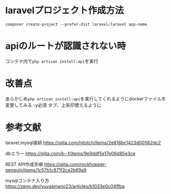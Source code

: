 # laravelプロジェクト作成方法
`composer create-project --prefer-dist laravel/laravel app-name`

# apiのルートが認識されない時
コンテナ内で`php artisan install:api`を実行

# 改善点
あらかじめ`php artisan install:api`を実行してくれるようにdockerファイルを変更してみる 
-y必須
タブ、上矢印使えるように

# 参考文献
laravel,mysql接続
https://qiita.com/hitotch/items/2e816bc1423d00562dc2

dbエラー
https://qiita.com/k--f/items/9e9ddf5e17e06d85e3ce

REST API作成手順
https://qiita.com/rockhopper-penguin/items/1c57b1c871f2ca2b69a9

mysqlコンテナ入り方
https://zenn.dev/yuyaamano23/articles/b1033e0c04ffba
